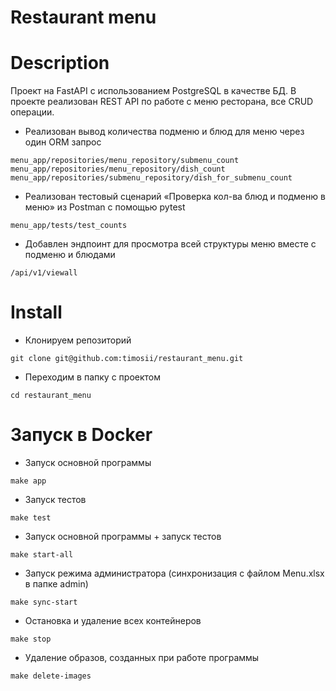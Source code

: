 # Restaurant menu
# Description

Проект на FastAPI с использованием PostgreSQL в качестве БД.
В проекте реализован REST API по работе с меню ресторана, все CRUD операции.

- Реализован вывод количества подменю и блюд для меню через один ORM запрос
```
menu_app/repositories/menu_repository/submenu_count
menu_app/repositories/menu_repository/dish_count
menu_app/repositories/submenu_repository/dish_for_submenu_count
```
- Реализован тестовый сценарий «Проверка кол-ва блюд и подменю в меню» из Postman с помощью pytest
```
menu_app/tests/test_counts
```
- Добавлен эндпоинт для просмотра всей структуры меню вместе с подменю и блюдами
```
/api/v1/viewall
```
# Install

- Клонируем репозиторий
```
git clone git@github.com:timosii/restaurant_menu.git
```
- Переходим в папку с проектом
```
cd restaurant_menu
```

# Запуск в Docker

- Запуск основной программы
```
make app
```
- Запуск тестов
```
make test
```
- Запуск основной программы + запуск тестов
```
make start-all
```
- Запуск режима администратора (синхронизация с файлом Menu.xlsx в папке admin)
```
make sync-start
```
- Остановка и удаление всех контейнеров
```
make stop
```
- Удаление образов, созданных при работе программы
```
make delete-images
```
